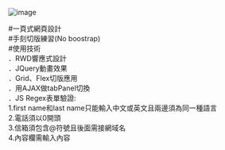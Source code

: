 ![image](https://github.com/gn00667340/single-page-web/blob/gh-pages/images/singlepage.gif)

#一頁式網頁設計  
#手刻切版練習(No boostrap)  
#使用技術   
．RWD響應式設計  
．JQuery動畫效果  
．Grid、Flex切版應用  
．用AJAX做tabPanel切換  
．JS Regex表單驗證:  
    1.first name和last name只能輸入中文或英文且兩邊須為同一種語言  
    2.電話須以0開頭  
    3.信箱須包含@符號且後面需接網域名  
    4.內容欄需輸入內容  

